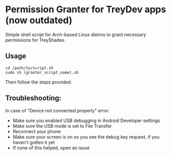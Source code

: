 # Permission Granter for TreyDev apps (now outdated)

Simple shell script for Arch-based Linux distros to grant necessary permissions for TreyShades.

## Usage

```
cd /path/to/script.sh
sudo sh (granter_script_name).sh
```
Then follow the steps provided.

## Troubleshooting:
In case of "Device not connected properly" error:

- Make sure you enabled USB debugging in Android Developer settings
- Make sure the USB mode is set to File Transfer
- Reconnect your phone
- Make sure your screen is on so you see the debug key request, if you haven't gotten it yet
- If none of this helped, open an issue
